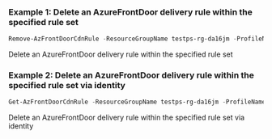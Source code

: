 ### Example 1: Delete an AzureFrontDoor delivery rule within the specified rule set
```powershell
Remove-AzFrontDoorCdnRule -ResourceGroupName testps-rg-da16jm -ProfileName fdp-v542q6 -RuleSetName ruleset001 -Name rule1
```

Delete an AzureFrontDoor delivery rule within the specified rule set


### Example 2: Delete an AzureFrontDoor delivery rule within the specified rule set via identity
```powershell
Get-AzFrontDoorCdnRule -ResourceGroupName testps-rg-da16jm -ProfileName fdp-v542q6 -RuleSetName ruleset001 -Name rule1 | Remove-AzFrontDoorCdnRule
```

Delete an AzureFrontDoor delivery rule within the specified rule set via identity
